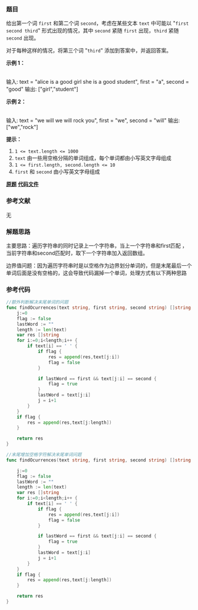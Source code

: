 ### 题目
给出第一个词 `first` 和第二个词 `second`，考虑在某些文本 `text` 中可能以 "`first second third`"
形式出现的情况，其中 `second` 紧随 `first` 出现，`third` 紧随 `second` 出现。

对于每种这样的情况，将第三个词 "`third`" 添加到答案中，并返回答案。



**示例 1：**


​    
    输入: text = "alice is a good girl she is a good student", first = "a", second = "good"
    输出: ["girl","student"]


**示例 2：**


​    
    输入: text = "we will we will rock you", first = "we", second = "will"
    输出: ["we","rock"]




**提示：**

  1. `1 <= text.length <= 1000`
  2. `text` 由一些用空格分隔的单词组成，每个单词都由小写英文字母组成
  3. `1 <= first.length, second.length <= 10`
  4. `first` 和 `second` 由小写英文字母组成

 **[原题](https://leetcode-cn.com/problems/occurrences-after-bigram/)**    **[代码文件]()**


### 参考文献
无

### 解题思路

主要思路：遍历字符串的同时记录上一个字符串，当上一个字符串和first匹配 ，当前字符串和second匹配时，取下一个字符串加入返回数组。

边界值问题：因为遍历字符串时是以空格作为边界划分单词的，但是末尾最后一个单词后面是没有空格的，这会导致代码漏掉一个单词，处理方式有以下两种思路


### 参考代码

```go
//额外判断解决末尾单词的问题
func findOcurrences(text string, first string, second string) []string {
	j:=0
	flag := false
	lastWord := ""
	length := len(text)
	var res []string
	for i:=0;i<length;i++ {
		if text[i] == ' ' {
			if flag {
				res = append(res,text[j:i])
				flag = false
			}

			if lastWord == first && text[j:i] == second {
				flag = true
			}
			lastWord = text[j:i]
			j = i+1
		}
	}
	if flag {
		res = append(res,text[j:length])
	}

	return res
}

//末尾增加空格字符解决末尾单词问题
func findOcurrences(text string, first string, second string) []string {

	j:=0
	flag := false
	lastWord := ""
	length := len(text)
	var res []string
	for i:=0;i<length;i++ {
		if text[i] == ' ' {
			if flag {
				res = append(res,text[j:i])
				flag = false
			}

			if lastWord == first && text[j:i] == second {
				flag = true
			}
			lastWord = text[j:i]
			j = i+1
		}
	}
	if flag {
		res = append(res,text[j:length])
	}

	return res
}


```




